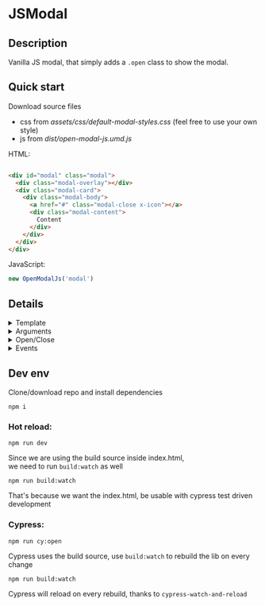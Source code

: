# JSModal

## Description

Vanilla JS modal, that simply adds a `.open` class to show the modal.

## Quick start

Download source files
- css from _assets/css/default-modal-styles.css_ (feel free to use your own style)
- js from _dist/open-modal-js.umd.js_

HTML:

```html

<div id="modal" class="modal">
  <div class="modal-overlay"></div>
  <div class="modal-card">
    <div class="modal-body">
      <a href="#" class="modal-close x-icon"></a>
      <div class="modal-content">
        Content
      </div>
    </div>
  </div>
</div>
```

JavaScript:

```javascript
new OpenModalJs('modal')
```

## Details

<details>

<summary> Template </summary>

Full template example in index.html

Disclaimer:
None of the css classes or semantic structure bellow are required for the modal to work,
you can use your own classes, styles and semantics.

Although if you want to have all accessibility features,
it is recommended to keep the semantics and attributes,
except the class attributes, they are only for styling

Accessibility attributes info https://www.w3.org/TR/wai-aria-practices-1.1/examples/dialog-modal/dialog.html

```html
<!--head-->
<link rel="stylesheet" href="/assets/css/default-modal-styles.css" />
<script src="/dist/open-modal-js.umd.js"></script>
```

```html
<!--body-->
<button class="open-main-modal">Open Main Modal</button>

<div id="main-modal" class="modal">
  <!--Modal should close on .modal-overlay click-->
  <div class="modal-overlay"></div>

  <!--Prevents from focusing outside the modal via TAB press-->
  <div tabindex="0"></div>

  <!--Must have wrapper, for the content scroll to work properly-->
  <div
    class="modal-card"
    role="dialog"
    aria-modal="true"
    aria-labelledby="main-modal-label"
    aria-describedby="main-modal-description"
  >
    <!--Adds background, wraps elements, keeps max. height/width to fit the screen-->
    <div class="modal-body">
      <!--.modal-close elements close the modal-->
      <a href="#" role="button" aria-label="Close modal" class="modal-close x-icon"></a>

      <!-- .modal-header Keeps the content sticky on top-->
      <div id="main-modal-label" class="modal-header">
        <h3>Modal Title</h3>
      </div>

      <!-- .modal-content Scrollable content-->
      <div id="main-modal-description" class="modal-content">
        <p>
          Lorem ipsum dolor sit amet, consectetur adipisicing elit. Asperiores assumenda,
          blanditiis expedita facere, facilis neque nesciunt officiis optio perspiciatis
          quibusdam quidem sed. Dignissimos dolorum inventore magnam repellat sed, velit
          voluptatum.
        </p>
      </div>

      <!-- .modal-footer Keeps the content sticky on bottom-->
      <div class="modal-footer">
        <!--.modal-close elements close the modal-->
        <div>
          <button class="modal-close">Close Modal</button>
        </div>

        <b>Modal Footer</b>
      </div>
    </div>
  </div>

  <!--Prevents from focusing outside the modal via TAB press-->
  <div tabindex="0"></div>
</div>

<script>
  const OpenModalJs = window.OpenModalJs;
  const mainModal = new OpenModalJs("main-modal");
  const openButton = document.querySelector(".open-main-modal");
  openButton.addEventListener("click", mainModal.openModal.bind(mainModal));
</script>
```

</details>

<details>

<summary> Arguments </summary>

All arguments example with its default values:

```javascript
new OpenModalJs(
  'some-id', // required
  {
    openOnInit: false,
    openClass: "open",
    overlayClass: "modal-overlay",
    closeButtonClass: "modal-close",
  }, 
  {
    onOpening: () => {},
    onOpened: () => {},
    onClosing: () => {},
    onClosed: () => {},
  }
)
```

Arguments Details:

```javascript
new OpenModalJs(modalId, config, callback)
```

### `modalId` - HTML id Attribute of the modal
### `config` -  Configurations

| Property           | Type      | Default           | Description                                                                                                                                       |
|--------------------|-----------|-------------------|---------------------------------------------------------------------------------------------------------------------------------------------------|
| `openOnInit`       | `boolean` | `false`           | _Make the modal open by default_                                                                                                                  |
| `openClass`        | `string`  | `"open"`          | _The css class that will be added and removed when opening closing modal_                                                                         |
| `overlayClass`     | `string`  | `"modal-overlay"` | _CSS class for the overlay which will close the modal on click by default. <br/> Set to empty string if you want to disable close on click_       |
| `closeButtonClass` | `string`  | `"modal-close"`   | _CSS class for the close buttons which will close the modal on click by default. <br/> Set to empty string if you want to disable close on click_ |

### `callback` - Object of callbacks
- `callback.onOpening` - .open css class added ("transitionstart")
- `callback.onOpened` - opening css transition end or canceled ("transitionend" or "transitioncancel")
- `callback.onClosing` - .open css class removed ("transitionstart")
- `callback.onClosed` - closing css transition end ("transitionend" or "transitioncancel")

if the modal doesn't have css `transition-duration`,  
both events will fire at the same time
`onOpening` with `onOpened` or  
`onClosing` with `onClosed`

</details>

<details>

<summary> Open/Close </summary>

```javascript
const modal = new OpenModalJs('some-element-id')

//Open modal
modal.openModal()
//or
modal.isOpen = true

//Close modal
modal.closeModal()
//or
modal.isOpen = false
```
</details>

<details>

<summary> Events </summary>

**Listen for events**

```javascript
const handler = (event) => {
  const modal = event.detail; //<- access the modal object
    
  if(modal.modalId === 'some-element-id'){
    //Do something
  }
}

document.addEventListener('opening:modal', handler) // .open css class added ("transitionstart")
document.addEventListener('opened:modal', handler) // opening css transition end or canceled ("transitionend" or "transitioncancel")
document.addEventListener('closing:modal', handler) // .open css class removed ("transitionstart")
document.addEventListener('closed:modal', handler) // closing css transition end ("transitionend" or "transitioncancel")
```

if the modal doesn't have css `transition-duration`,  
both events will fire at the same time  
`opening:modal` with `opened:modal` or  
`closing:modal` with `closed:modal`

</details>

## Dev env
Clone/download repo and install dependencies
```npm
npm i
```

### **Hot reload:**
```npm
npm run dev
```
Since we are using the build source inside index.html,  
we need to run `build:watch` as well
```npm
npm run build:watch
```
That's because we want the index.html, be usable with cypress test driven development

### **Cypress:**
```npm
npm run cy:open
```
Cypress uses the build source, use `build:watch` to rebuild the lib on every change
```npm
npm run build:watch
```
Cypress will reload on every rebuild, thanks to `cypress-watch-and-reload`


